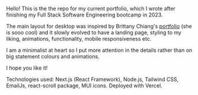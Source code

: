 Hello!
This is the the repo for my current portfolio, which I wrote after finishing my Full Stack Software Engineering bootcamp in 2023. 

The main layout for desktop was inspired by Brittany Chiang's [portfolio](https://brittanychiang.com/) (she is sooo cool) and it slowly evolved to have a landing page, styling to my liking, animations, functionality, mobile responsiveness etc. 

I am a minimalist at heart so I put more attention in the details rather than on big statement colours and animations. 

I hope you like it!

Technologies used:
Next.js (React Framework), Node.js, Tailwind CSS, EmailJs, react-scroll package, MUI icons. 
Deployed with Vercel. 
